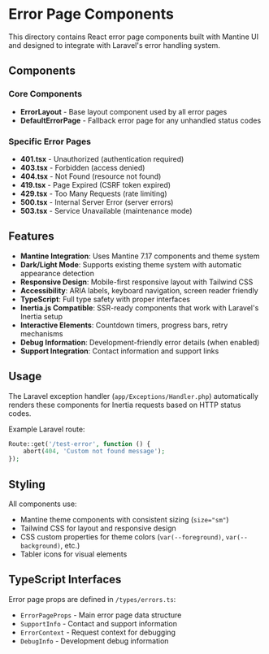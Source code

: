 # Error Page Components

This directory contains React error page components built with Mantine UI and designed to integrate with Laravel's error handling system.

## Components

### Core Components
- **ErrorLayout** - Base layout component used by all error pages
- **DefaultErrorPage** - Fallback error page for any unhandled status codes

### Specific Error Pages
- **401.tsx** - Unauthorized (authentication required)
- **403.tsx** - Forbidden (access denied)
- **404.tsx** - Not Found (resource not found)
- **419.tsx** - Page Expired (CSRF token expired)
- **429.tsx** - Too Many Requests (rate limiting)
- **500.tsx** - Internal Server Error (server errors)
- **503.tsx** - Service Unavailable (maintenance mode)

## Features

- **Mantine Integration**: Uses Mantine 7.17 components and theme system
- **Dark/Light Mode**: Supports existing theme system with automatic appearance detection
- **Responsive Design**: Mobile-first responsive layout with Tailwind CSS
- **Accessibility**: ARIA labels, keyboard navigation, screen reader friendly
- **TypeScript**: Full type safety with proper interfaces
- **Inertia.js Compatible**: SSR-ready components that work with Laravel's Inertia setup
- **Interactive Elements**: Countdown timers, progress bars, retry mechanisms
- **Debug Information**: Development-friendly error details (when enabled)
- **Support Integration**: Contact information and support links

## Usage

The Laravel exception handler (`app/Exceptions/Handler.php`) automatically renders these components for Inertia requests based on HTTP status codes.

Example Laravel route:
```php
Route::get('/test-error', function () {
    abort(404, 'Custom not found message');
});
```

## Styling

All components use:
- Mantine theme components with consistent sizing (`size="sm"`)
- Tailwind CSS for layout and responsive design
- CSS custom properties for theme colors (`var(--foreground)`, `var(--background)`, etc.)
- Tabler icons for visual elements

## TypeScript Interfaces

Error page props are defined in `/types/errors.ts`:
- `ErrorPageProps` - Main error page data structure
- `SupportInfo` - Contact and support information
- `ErrorContext` - Request context for debugging
- `DebugInfo` - Development debug information